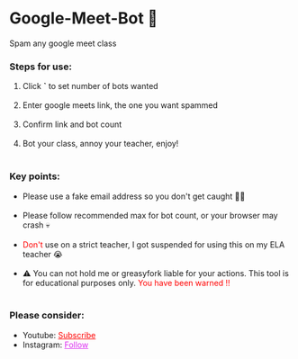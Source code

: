 # Google-Meet-Bot 🤖
Spam any google meet class

<h3>Steps for use: </h3>
<ol style="margin-bottom:10px;">
<li>Click <b>`</b> to set number of bots wanted</li><br>
<li>Enter google meets link, the one you want spammed</li><br>
<li>Confirm link and bot count</li><br>
<li>Bot your class, annoy your teacher, enjoy!</li><br>
</ol>


<h3>Key points:</h3>
<ul style="margin-bottom:10px;">
<li>Please use a fake email address so you don't get caught 🤦‍♂️</li><br>
<li>Please follow recommended max for bot count, or your browser may crash 💀</li><br>
<li><span style="color:red;">Don't</span> use on a strict teacher, I got suspended for using this on my ELA teacher 😭</span></li><br>
<li>⚠ You can not hold me or greasyfork liable for your actions. This tool is for educational purposes only. <span style="color:red;"> You have been warned !!</span></li><br>
</ul>

<h3>Please consider:</h3>
<ul>
<li>Youtube:  <a style="color:red;" target="_Blank" href="https://www.youtube.com/channel/UCinBnZ2BKAbCKA1w9lmFd0w">Subscribe</a></li>
<li>Instagram:  <a style="color:#dc2ef0;" target="_Blank" href="https://www.instagram.com/nyc.geahad.codes/">Follow</a></li>
</ul>
